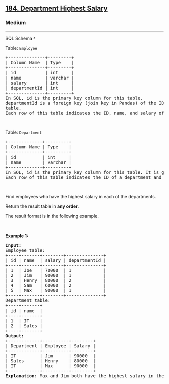 <h2><a href="https://leetcode.com/problems/department-highest-salary/">184. Department Highest Salary</a></h2><h3>Medium</h3><hr><div class="sql-schema-wrapper__3VBi"><a class="sql-schema-link__3cEg">SQL Schema<svg viewBox="0 0 24 24" width="1em" height="1em" class="icon__1Md2"><path fill-rule="evenodd" d="M10 6L8.59 7.41 13.17 12l-4.58 4.59L10 18l6-6z"></path></svg></a></div><div><p>Table: <code>Employee</code></p>

<pre>+--------------+---------+
| Column Name  | Type    |
+--------------+---------+
| id           | int     |
| name         | varchar |
| salary       | int     |
| departmentId | int     |
+--------------+---------+
In SQL, id is the primary key column for this table.
departmentId is a foreign key (join key in Pandas) of the ID from the <code>Department </code>table.
Each row of this table indicates the ID, name, and salary of an employee. It also contains the ID of their department.
</pre>

<p>&nbsp;</p>

<p>Table: <code>Department</code></p>

<pre>+-------------+---------+
| Column Name | Type    |
+-------------+---------+
| id          | int     |
| name        | varchar |
+-------------+---------+
In SQL, id is the primary key column for this table. It is guaranteed that department name is not <code>NULL.</code>
Each row of this table indicates the ID of a department and its name.
</pre>

<p>&nbsp;</p>

<p>Find employees who have the highest salary in each of the departments.</p>

<p>Return the result table in <strong>any order</strong>.</p>

<p>The result format is in the following example.</p>

<p>&nbsp;</p>
<p><strong class="example">Example 1:</strong></p>

<pre><strong>Input:</strong> 
Employee table:
+----+-------+--------+--------------+
| id | name  | salary | departmentId |
+----+-------+--------+--------------+
| 1  | Joe   | 70000  | 1            |
| 2  | Jim   | 90000  | 1            |
| 3  | Henry | 80000  | 2            |
| 4  | Sam   | 60000  | 2            |
| 5  | Max   | 90000  | 1            |
+----+-------+--------+--------------+
Department table:
+----+-------+
| id | name  |
+----+-------+
| 1  | IT    |
| 2  | Sales |
+----+-------+
<strong>Output:</strong> 
+------------+----------+--------+
| Department | Employee | Salary |
+------------+----------+--------+
| IT         | Jim      | 90000  |
| Sales      | Henry    | 80000  |
| IT         | Max      | 90000  |
+------------+----------+--------+
<strong>Explanation:</strong> Max and Jim both have the highest salary in the IT department and Henry has the highest salary in the Sales department.
</pre>
</div>